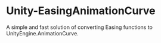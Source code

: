 # Unity-EasingAnimationCurve
A simple and fast solution of converting Easing functions to UnityEngine.AnimationCurve.
